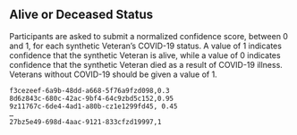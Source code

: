 ## Alive or Deceased Status

Participants are asked to submit a normalized confidence score, between 0 and 1, for each synthetic Veteran’s COVID-19 status. A value of 1 indicates confidence that the synthetic Veteran is alive, while a value of 0 indicates confidence that the synthetic Veteran died as a result of COVID-19 illness. Veterans without COVID-19 should be given a value of 1.

```
f3cezeef-6a9b-48dd-a668-5f76a9fzd098,0.3
8d6z843c-680c-42ac-9bf4-64c9zbd5c152,0.95
9z11767c-6de4-4ad1-a80b-cz1e1299fd45, 0.45
…
27bz5e49-698d-4aac-9121-833cfzd19997,1 
```